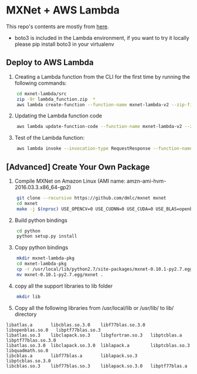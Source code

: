 # MXNet + AWS Lambda

This repo's contents are mostly from [here](https://github.com/awslabs/mxnet-lambda).

* boto3 is included in the Lambda environment, if you want to try it locally please pip install boto3 in your virtualenv

## Deploy to AWS Lambda

1. Creating a Lambda function from the CLI for the first time by running the following commands:

```bash
    cd mxnet-lambda/src
    zip -9r lambda_function.zip  *
    aws lambda create-function --function-name mxnet-lambda-v2 --zip-file fileb://lambda_function.zip --runtime python2.7 --region us-east-1 --role {{ REPLACE_WITH_YOUR_ROLE_ARN }} --handler lambda_function.lambda_handler --memory-size 1536 --timeout 60
```

2. Updating the Lambda function code

```bash
    aws lambda update-function-code --function-name mxnet-lambda-v2 --zip-file fileb://lambda_function.zip
```

3. Test of the Lambda function:

```bash
    aws lambda invoke --invocation-type RequestResponse --function-name mxnet-lambda-v2 --region us-east-1 --log-type Tail --payload '{"url": "https://images-na.ssl-images-amazon.com/images/G/01/img15/pet-products/small-tiles/23695_pets_vertical_store_dogs_small_tile_8._CB312176604_.jpg"}' output_file
```

## [Advanced] Create Your Own Package

1. Compile MXNet on Amazon Linux (AMI name: amzn-ami-hvm-2016.03.3.x86_64-gp2)

```bash
    git clone --recursive https://github.com/dmlc/mxnet mxnet
    cd mxnet
    make -j $(nproc) USE_OPENCV=0 USE_CUDNN=0 USE_CUDA=0 USE_BLAS=openblas
```

2. Build python bindings

```bash
    cd python
    python setup.py install
```

3. Copy python bindings

```bash
    mkdir mxnet-lambda-pkg
    cd mxnet-lambda-pkg
    cp -r /usr/local/lib/python2.7/site-packages/mxnet-0.10.1-py2.7.egg .
    mv mxnet-0.10.1-py2.7.egg/mxnet .
```

4. copy all the support libraries to lib folder

```bash
    mkdir lib
```

5. Copy all the following libraries from /usr/local/lib or /usr/lib/ to lib/ directory  

```
libatlas.a       libcblas.so.3.0    libf77blas.so.3.0  libopenblas.so.0   libptf77blas.so.3
libatlas.so.3    libclapack.so.3    libgfortran.so.3   libptcblas.a       libptf77blas.so.3.0
libatlas.so.3.0  libclapack.so.3.0  liblapack.a        libptcblas.so.3    libquadmath.so.0
libcblas.a       libf77blas.a       liblapack.so.3     libptcblas.so.3.0
libcblas.so.3    libf77blas.so.3    liblapack.so.3.0   libptf77blas.a

```

